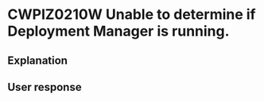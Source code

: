 # CWPIZ0210W Unable to determine if Deployment Manager is running.

## Explanation

## User response